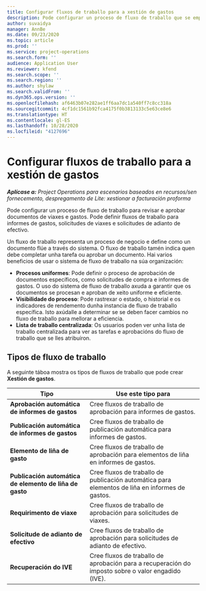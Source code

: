 ```yaml
---
title: Configurar fluxos de traballo para a xestión de gastos
description: Pode configurar un proceso de fluxo de traballo que se empregue para revisar e aprobar documentos de viaxes e gastos.
author: suvaidya
manager: AnnBe
ms.date: 09/23/2020
ms.topic: article
ms.prod: ''
ms.service: project-operations
ms.search.form: ''
audience: Application User
ms.reviewer: kfend
ms.search.scope: ''
ms.search.region: ''
ms.author: shylaw
ms.search.validFrom: ''
ms.dyn365.ops.version: ''
ms.openlocfilehash: af6463b07e282ae1ff6aa7dc1a540ff7c8cc318a
ms.sourcegitcommit: 4cf1dc1561b92fca4175f0b3813133c5e63ce8e6
ms.translationtype: HT
ms.contentlocale: gl-ES
ms.lasthandoff: 10/28/2020
ms.locfileid: "4127696"
---
```

# <a name="set-up-workflows-for-expense-management"></a>Configurar fluxos de traballo para a xestión de gastos

_**Aplícase a:** Project Operations para escenarios baseados en recursos/sen fornecemento, despregamento de Lite: xestionar a facturación proforma_

Pode configurar un proceso de fluxo de traballo para revisar e aprobar documentos de viaxes e gastos. Pode definir fluxos de traballo para informes de gastos, solicitudes de viaxes e solicitudes de adianto de efectivo.

Un fluxo de traballo representa un proceso de negocio e define como un documento flúe a través do sistema. O fluxo de traballo tamén indica quen debe completar unha tarefa ou aprobar un documento. Hai varios beneficios de usar o sistema de fluxo de traballo na súa organización:

- **Procesos uniformes**: Pode definir o proceso de aprobación de documentos específicos, como solicitudes de compra e informes de gastos. O uso do sistema de fluxo de traballo axuda a garantir que os documentos se procesan e aproban de xeito uniforme e eficiente.
- **Visibilidade do proceso**: Pode rastrexar o estado, o historial e os indicadores de rendemento dunha instancia de fluxo de traballo específica. Isto axúdalle a determinar se se deben facer cambios no fluxo de traballo para mellorar a eficiencia.
- **Lista de traballo centralizada**: Os usuarios poden ver unha lista de traballo centralizada para ver as tarefas e aprobacións do fluxo de traballo que se lles atribuíron. 

## <a name="workflow-types"></a>Tipos de fluxo de traballo

A seguinte táboa mostra os tipos de fluxos de traballo que pode crear **Xestión de gastos**.


|              <strong>Tipo</strong>              |                   <strong>Use este tipo para</strong>                   |
|-------------------------------------------------|-----------------------------------------------------------------------|
|   <strong>Aprobación automática de informes de gastos</strong> |            Cree fluxos de traballo de aprobación para informes de gastos.             |
|  <strong>Publicación automática de informes de gastos</strong>   |        Cree fluxos de traballo de publicación automática para informes de gastos.        |
|       <strong>Elemento de liña de gasto</strong>        |     Cree fluxos de traballo de aprobación para elementos de liña en informes de gastos.      |
| <strong>Publicación automática de elemento de liña de gasto</strong> | Cree fluxos de traballo de publicación automática para elementos de liña en informes de gastos. |
|       <strong>Requirimento de viaxe</strong>       |          Cree fluxos de traballo de aprobación para solicitudes de viaxes.           |
|      <strong>Solicitude de adianto de efectivo</strong>      |         Cree fluxos de traballo de aprobación para solicitudes de adianto de efectivo.          |
|        <strong>Recuperación do IVE</strong>        | Cree fluxos de traballo de aprobación para a recuperación do imposto sobre o valor engadido (IVE).  |
